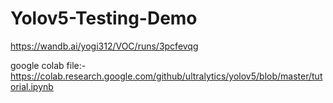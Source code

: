 # Yolov5-Testing-Demo
https://wandb.ai/yogi312/VOC/runs/3pcfevqg

google colab file:- https://colab.research.google.com/github/ultralytics/yolov5/blob/master/tutorial.ipynb

